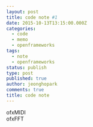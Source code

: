 ```yaml
---
layout: post
title: code note #1
date: 2015-10-13T13:15:00.000Z
categories: 
  - code
  - memo
  - openframeworks
tags: 
  - note
  - openframeworks
status: publish
type: post
published: true
author: jeonghopark
comments: true
title: code note
---
```

ofxMIDI    
ofxFFT
